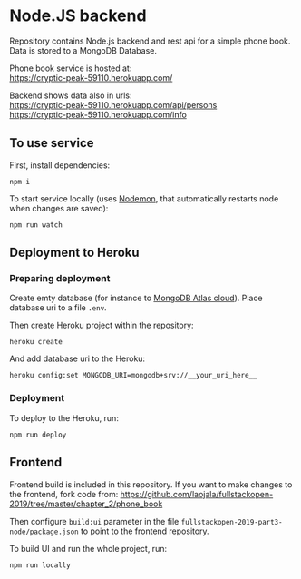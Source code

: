 # Node.JS backend

Repository contains Node.js backend and rest api for a simple phone book. Data is stored to a MongoDB Database.

Phone book service is hosted at:  
https://cryptic-peak-59110.herokuapp.com/

Backend shows data also in urls:  
https://cryptic-peak-59110.herokuapp.com/api/persons  
https://cryptic-peak-59110.herokuapp.com/info


## To use service

First, install dependencies:
```
npm i
```

To start service locally (uses [Nodemon](https://github.com/remy/nodemon), that automatically restarts node when changes are saved):
```
npm run watch
```

## Deployment to Heroku

### Preparing deployment

Create emty database (for instance to [MongoDB Atlas cloud](https://www.mongodb.com/cloud/atlas)). Place database uri to a file `.env`.

Then create Heroku project within the repository: 
```
heroku create
```
And add database uri to the Heroku:
```
heroku config:set MONGODB_URI=mongodb+srv://__your_uri_here__
```
### Deployment

To deploy to the Heroku, run:
```
npm run deploy
```

## Frontend

Frontend build is included in this repository. If you want to make changes to the frontend, fork code from: https://github.com/laojala/fullstackopen-2019/tree/master/chapter_2/phone_book

Then configure `build:ui` parameter in the file `fullstackopen-2019-part3-node/package.json` to point to the frontend repository.

To build UI and run the whole project, run:
```
npm run locally
```

